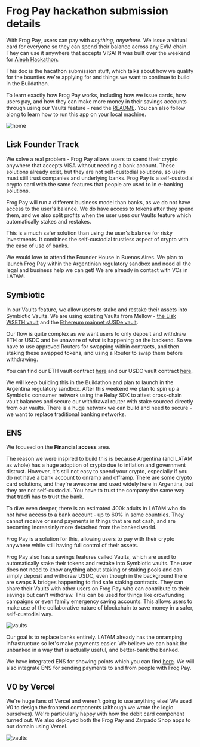 # Frog Pay hackathon submission details

With Frog Pay, users can pay with _anything_, _anywhere._ We issue a virtual card for everyone so they can spend their balance across any EVM chain. They can use it anywhere that accepts VISA! It was built over the weekend for [Aleph Hackathon](https://dorahacks.io/hackathon/aleph-hackathon/detail).

This doc is the hacathon submission stuff, which talks about how we qualify for the bounties we're applying for and things we want to continue to build in the Buildathon.

To learn exactly how Frog Pay works, including how we issue cards, how users pay, and how they can make more money in their savings accounts through using our Vaults feature - read the [README](./README.md). You can also follow along to learn how to run this app on your local machine.

![home](public/homescreen.png)

## Lisk Founder Track

We solve a real problem - Frog Pay allows users to spend their crypto anywhere that accepts VISA without needing a bank account. These solutions already exist, but they are not self-custodial solutions, so users must still trust companies and underlying banks. Frog Pay is a self-custodial crypto card with the same features that people are used to in e-banking solutions.

Frog Pay will run a different business model than banks, as we do not have access to the user's balance. We do have access to tokens after they spend them, and we also split profits when the user uses our Vaults feature which automatically stakes and restakes.

This is a much safer solution than using the user's balance for risky investments. It combines the self-custodial trustless aspect of crypto with the ease of use of banks.

We would love to attend the Founder House in Buenos Aires. We plan to launch Frog Pay within the Argentinian regulatory sandbox and need all the legal and business help we can get! We are already in contact with VCs in LATAM.

## Symbiotic

In our Vaults feature, we allow users to stake and restake their assets into Symbiotic Vaults. We are using existing Vaults from Mellow - [the Lisk WSETH vault](https://app.mellow.finance/vaults/lisk-wsteth-vault) and the [Ethereum mainnet sUSDe vault](https://app.mellow.finance/vaults/ethereum-rsusde).

Our flow is quite complex as we want users to only deposit and withdraw ETH or USDC and be unaware of what is happening on the backend. So we have to use approved Routers for swapping within contracts, and then staking these swapped tokens, and using a Router to swap them before withdrawing.

You can find our ETH vault contract [here](./contracts/liskEth/SymbioticLiskEthVaultProxy.sol) and our USDC vault contract [here](./contracts/mainnetUsdc/SymbioticUSDCVaultProxy.sol).

We will keep building this in the Buildathon and plan to launch in the Argentina regulatory sandbox. After this weekend we plan to spin up a Symbiotic consumer network using the Relay SDK to attest cross-chain vault balances and secure our withdrawal router with stake sourced directly from our vaults. There is a huge network we can build and need to secure - we want to replace traditional banking networks.

## ENS

We focused on the **Financial access** area.

The reason we were inspired to build this is because Argentina (and LATAM as whole) has a huge adoption of crypto due to inflation and government distrust. However, it's still not easy to spend your crypto, especially if you do not have a bank account to onramp and offramp. There are some crypto card solutions, and they're awesome and used widely here in Argentina, but they are not self-custodial. You have to trust the company the same way that tradfi has to trust the bank.

To dive even deeper, there is an estimated 400k adults in LATAM who do not have access to a bank account - up to 60% in some countries. They cannot receive or send payments in things that are not cash, and are becoming increasinly more detached from the banked world.

Frog Pay is a solution for this, allowing users to pay with their crypto anywhere while still having full control of their assets.

Frog Pay also has a savings features called Vaults, which are used to automatically stake their tokens and restake into Symbiotic vaults. The user does not need to know anything about staking or staking pools and can simply deposit and withdraw USDC, even though in the background there are swaps & bridges happening to find safe staking contracts. They can share their Vaults with other users on Frog Pay who can contribute to their savings but can't withdraw. This can be used for things like crowfunding campaigns or even family emergency saving accounts. This allows users to make use of the collaborative nature of blockchain to save money in a safer, self-custodial way.

![vaults](public/vaults.png)

Our goal is to replace banks entirely. LATAM already has the onramping infrastructure so let's make payments easier. We believe we can bank the unbanked in a way that is actually useful, and better-bank the banked.

We have integrated ENS for showing points which you can find [here](./src/components/features/authed/home/PointsPage.tsx). We will also integrate ENS for sending payments to and from people with Frog Pay.

## V0 by Vercel

We're huge fans of Vercel and weren't going to use anything else! We used V0 to design the frontend components (although we wrote the logic ourselves). We're particularly happy with how the debit card component turned out. We also deployed both the Frog Pay and Zarpado Shop apps to our domain using Vercel.

![vaults](public/card.png)
